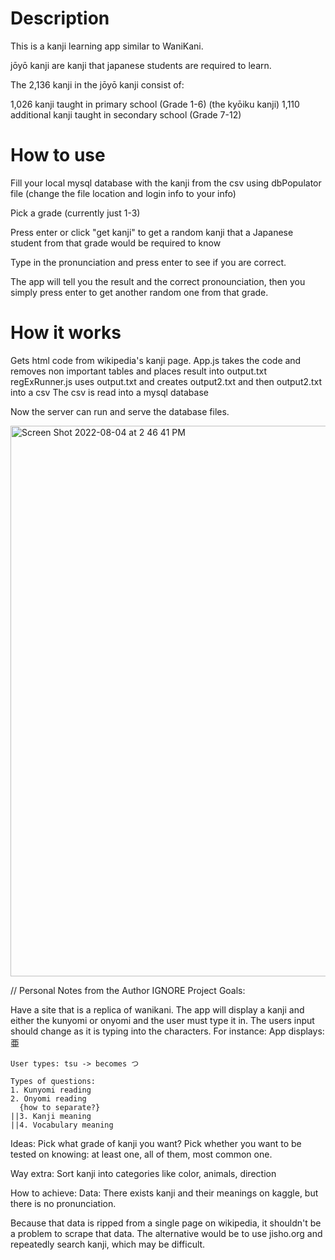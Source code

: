 # Description

This is a kanji learning app similar to WaniKani.

jōyō kanji are kanji that japanese students are required to learn.

The 2,136 kanji in the jōyō kanji consist of:

1,026 kanji taught in primary school (Grade 1-6) (the kyōiku kanji)
1,110 additional kanji taught in secondary school (Grade 7-12)

# How to use

Fill your local mysql database with the kanji from the csv using dbPopulator file (change the file location and login info to your info)

Pick a grade (currently just 1-3)

Press enter or click "get kanji" to get a random kanji that a Japanese student from that grade would be required to know

Type in the pronunciation and press enter to see if you are correct.

The app will tell you the result and the correct pronounciation, then you simply press enter to get another random one from that grade.





# How it works

Gets html code from wikipedia's kanji page.
App.js takes the code and removes non important tables and places result into output.txt
regExRunner.js uses output.txt and creates output2.txt and then output2.txt into a csv
The csv is read into a mysql database


Now the server can run and serve the database files.

<img width="881" alt="Screen Shot 2022-08-04 at 2 46 41 PM" src="https://user-images.githubusercontent.com/14322119/182940888-b4037bd5-69d8-4d1f-b2f7-0a76cfea887f.png">




// Personal Notes from the Author IGNORE
Project Goals:

  Have a site that is a replica of wanikani. The app will display a kanji and either the kunyomi or onyomi and the user must type it in.
  The users input should change as it is typing into the characters.
  For instance:
    App displays:  亜

    User types: tsu -> becomes つ

    Types of questions:
    1. Kunyomi reading
    2. Onyomi reading
      {how to separate?}
    ||3. Kanji meaning
    ||4. Vocabulary meaning

  Ideas:
    Pick what grade of kanji you want?
    Pick whether you want to be tested on knowing: at least one, all of them, most common one.




  Way extra:
    Sort kanji into categories like color, animals, direction


How to achieve:
  Data:
    There exists kanji and their meanings on kaggle, but there is no pronunciation.

  Because that data is ripped from a single page on wikipedia, it shouldn't be a problem to scrape that data.
  The alternative would be to use jisho.org and repeatedly search kanji, which may be difficult.

